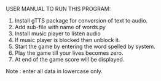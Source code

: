 

USER MANUAL TO RUN THIS PROGRAM:


1)	Install gTTS package for conversion of text to audio.
2)	Add sub-file with name of words.py
3)	Install music player to listen audio
4)	If music player is blocked then unblock it.
5)	Start the game by entering the word spelled by system.
6)	Play the game till your lives becomes zero.
7)	At end of the game score will be displayed.




Note : enter all data in lowercase only.

